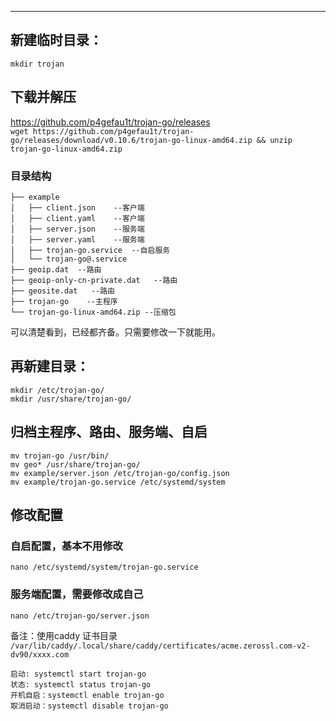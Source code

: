 
-----------------------------------
## 新建临时目录：
`mkdir trojan`   

## 下载并解压 
https://github.com/p4gefau1t/trojan-go/releases  
`wget https://github.com/p4gefau1t/trojan-go/releases/download/v0.10.6/trojan-go-linux-amd64.zip && unzip trojan-go-linux-amd64.zip`

### 目录结构
```
├── example
│   ├── client.json    --客户端
│   ├── client.yaml    --客户端
│   ├── server.json    --服务端
│   ├── server.yaml    --服务端
│   ├── trojan-go.service  --自启服务
│   └── trojan-go@.service
├── geoip.dat  --路由
├── geoip-only-cn-private.dat   --路由
├── geosite.dat   --路由
├── trojan-go    --主程序
└── trojan-go-linux-amd64.zip --压缩包
```
可以清楚看到，已经都齐备。只需要修改一下就能用。

## 再新建目录：
`mkdir /etc/trojan-go/`  
`mkdir /usr/share/trojan-go/`  

## 归档主程序、路由、服务端、自启
`mv trojan-go /usr/bin/`  
`mv geo* /usr/share/trojan-go/`  
`mv example/server.json /etc/trojan-go/config.json`  
`mv example/trojan-go.service /etc/systemd/system`  

## 修改配置
### 自启配置，基本不用修改
`nano /etc/systemd/system/trojan-go.service`
### 服务端配置，需要修改成自己
`nano /etc/trojan-go/server.json`

备注：使用caddy 证书目录 `/var/lib/caddy/.local/share/caddy/certificates/acme.zerossl.com-v2-dv90/xxxx.com`

```
启动: systemctl start trojan-go
状态: systemctl status trojan-go
开机自启：systemctl enable trojan-go
取消启动：systemctl disable trojan-go
```
